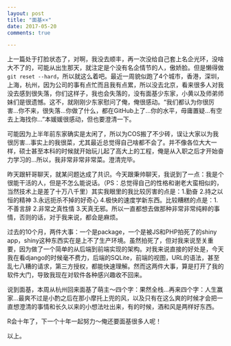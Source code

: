 ```yaml
---
layout: post
title: "面基××"
date: 2017-05-20
comments: true

---
```


上一篇处于打脸状态了，对啊，我没去顺丰，再一次没给自己套上名企光环，没啥大不了的，可能从出生那天，就注定是个没有名企情节的人，傲娇脸。但是懒得做`git reset --hard`，所以就这么着吧。最近一周貌似跑了4个城市，香港，深圳，上海，杭州，因为公司的事有点忙而且我有点累，所以没去北京，看来很多人对我没去感到很失落，你们这样子，我也会失落的，没有面基少东家，小黄以及师弟师妹们是很遗憾。这不，就刚刚少东家慰问了俺，俺很感动。“我们都认为你很厉害...你不来，很失落...你做了什么，都在GitHub上了...你的水平，毋庸置疑...有空去上海找你...”本媛媛很感动，但也要澄清一下。

可能因为上半年前东家确实是太闲了，所以为COS搬了不少砖，误让大家以为我很厉害...事实上的我很菜，尤其最近总觉得自己啥都不会了。并不像各位大大一样，硕士甚至本科的时候就开始玩儿起了高大上的工程，俺是从入职之后才开始奋力学习的...所以，我非常非常非常菜。澄清完毕。

昨天跟轩哥聊天，就某问题达成了共识。今天跟秉帅聊天，我说到了一点：我是个很能干活的人，但是不怎么能说话。（PS：总觉得自己的性格和谢老大蛮相似的，当然技术上是差了十万八千里）其实我眼里的我比较厉害的点是：1.勤奋 2.持之以恒的精神 3.永远扼杀不掉的好奇心 4.极快的速度学新东西。比较糟糕的点是：1.不善言辞 2.非常之真性情 3.天真无邪。所以一直都想去做那种非常非常纯粹的事情，否则的话，对于我来说，都会是麻烦。

过去的10个月，两件大事：一个是package，一个是被JS和PHP拍死了的shiny app，shiny这种东西实在是上不了生产环境。虽然拍死了，但对我来说至关重要，因为做了一个简单的从后端到前端实现的架构。对我来说直接的好处是，今天我在看django的时候毫不费力，后端的SQLite，前端的视图，URL的语法，甚至乱七八糟的请求，第三方授权，都能快速理解。然而这两件大事，算是打开了我的软件大门，导致我现在对软件各种感兴趣收不回来。

说到面基，本周从杭州回来面基了萌主～四个字：果然全栈...再来四个字：人生赢家...最爽不过是小酌之后在那小摩托上兜的风，以及只有在这么爽的时候才会把一直想澄清的事情和长久以来的小想法吐出来，有的时候，酒和风是两样好东西。

R会十年了，下一个十年一起努力～俺还要面基很多人呢！

以上。